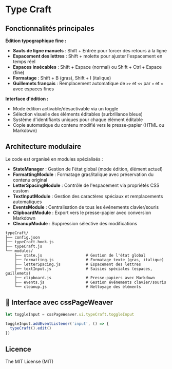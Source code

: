 # Type Craft

## Fonctionnalités principales

**Édition typographique fine :**
- **Sauts de ligne manuels** : Shift + Entrée pour forcer des retours à la ligne
- **Espacement des lettres** : Shift + molette pour ajuster l'espacement en temps réel
- **Espaces insécables** : Shift + Espace (normal) ou Shift + Ctrl + Espace (fine)
- **Formatage** : Shift + B (gras), Shift + I (italique)
- **Guillemets français** : Remplacement automatique de `>>` et `<<` par `»` et `«` avec espaces fines

**Interface d'édition :**
- Mode édition activable/désactivable via un toggle
- Sélection visuelle des éléments éditables (surbrillance bleue)
- Système d'identifiants uniques pour chaque élément éditable
- Copie automatique du contenu modifié vers le presse-papier (HTML ou Markdown)

## Architecture modulaire

Le code est organisé en modules spécialisés :

- **StateManager** : Gestion de l'état global (mode édition, élément actuel)
- **FormattingModule** : Formatage gras/italique avec préservation du contenu original
- **LetterSpacingModule** : Contrôle de l'espacement via propriétés CSS custom
- **TextInputModule** : Gestion des caractères spéciaux et remplacements automatiques
- **EventsModule** : Centralisation de tous les événements clavier/souris
- **ClipboardModule** : Export vers le presse-papier avec conversion Markdown
- **CleanupModule** : Suppression sélective des modifications



```
typeCraft/
├── config.json
├── typeCraft-hook.js
├── typeCraft.js
└── modules/                      
    ├── state.js                   # Gestion de l'état global
    ├── formatting.js              # Formatage texte (gras, italique)
    ├── letterSpacing.js           # Espacement des lettres
    ├── textInput.js               # Saisies spéciales (espaces, guillemets)
    ├── clipboard.js               # Presse-papiers avec Markdown
    ├── events.js                  # Gestion événements clavier/souris
    └── cleanup.js                 # Nettoyage des éléments
```


## 🔗 **Interface avec cssPageWeaver**


```javascript
let toggleInput = cssPageWeaver.ui.typeCraft.toggleInput

toggleInput.addEventListener('input', () => {
  typeCraft().edit() 
})
```



## Licence

The MIT License (MIT)